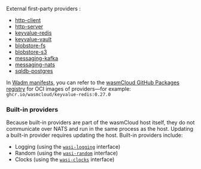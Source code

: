 External first-party providers :

- [http-client](https://github.com/wasmCloud/wasmCloud/tree/main/crates/provider-http-client)
- [http-server](https://github.com/wasmCloud/wasmCloud/tree/main/crates/provider-http-server)
- [keyvalue-redis](https://github.com/wasmCloud/wasmCloud/tree/main/crates/provider-keyvalue-redis)
- [keyvalue-vault](https://github.com/wasmCloud/wasmCloud/tree/main/crates/provider-keyvalue-vault)
- [blobstore-fs](https://github.com/wasmCloud/wasmCloud/tree/main/crates/provider-blobstore-fs)
- [blobstore-s3](https://github.com/wasmCloud/wasmCloud/tree/main/crates/provider-blobstore-s3)
- [messaging-kafka](https://github.com/wasmCloud/wasmCloud/tree/main/crates/provider-messaging-kafka)
- [messaging-nats](https://github.com/wasmCloud/wasmCloud/tree/main/crates/provider-messaging-nats)
- [sqldb-postgres](https://github.com/wasmCloud/wasmCloud/tree/main/crates/provider-sqldb-postgres)

In [Wadm manifests](https://wasmcloud.com/docs/ecosystem/wadm/), you can refer to the [wasmCloud GitHub Packages registry](https://github.com/orgs/wasmCloud/packages?repo_name=wasmCloud) for OCI images of providers—for example: `ghcr.io/wasmcloud/keyvalue-redis:0.27.0`

### Built-in providers

Because built-in providers are part of the wasmCloud host itself, they do not communicate over NATS and run in the same process as the host. Updating a built-in provider requires updating the host. Built-in providers include:

- Logging (using the [`wasi-logging`](https://github.com/WebAssembly/wasi-logging) interface)
- Random (using the [`wasi-random`](https://github.com/WebAssembly/wasi-random) interface)
- Clocks (using the [`wasi-clocks`](https://github.com/WebAssembly/wasi-clocks) interface)